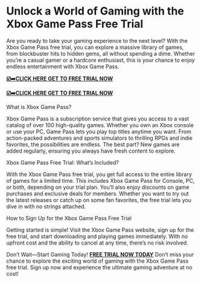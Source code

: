 # Unlock a World of Gaming with the Xbox Game Pass Free Trial
Are you ready to take your gaming experience to the next level? With the Xbox Game Pass free trial, you can explore a massive library of games, from blockbuster hits to hidden gems, all without spending a dime. Whether you’re a casual gamer or a hardcore enthusiast, this is your chance to enjoy endless entertainment with Xbox Game Pass.

[**☑️➡️CLICK HERE GET TO FREE TRIAL NOW**](https://www.effectiveratecpm.com/ud8iyij2?key=24b4aa8cedb709fda55ed778ccf8a879)

[**☑️➡️CLICK HERE GET TO FREE TRIAL NOW**](https://www.effectiveratecpm.com/ud8iyij2?key=24b4aa8cedb709fda55ed778ccf8a879)

What is Xbox Game Pass?

Xbox Game Pass is a subscription service that gives you access to a vast catalog of over 100 high-quality games. Whether you own an Xbox console or use your PC, Game Pass lets you play top titles anytime you want. From action-packed adventures and sports simulators to thrilling RPGs and indie favorites, the possibilities are endless. The best part? New games are added regularly, ensuring you always have fresh content to explore.

Xbox Game Pass Free Trial: What’s Included?

With the Xbox Game Pass free trial, you get full access to the entire library of games for a limited time. This includes Xbox Game Pass for Console, PC, or both, depending on your trial plan. You’ll also enjoy discounts on game purchases and exclusive deals for members. Whether you want to try out the latest releases or catch up on some fan favorites, the free trial lets you dive in with no strings attached.

How to Sign Up for the Xbox Game Pass Free Trial

Getting started is simple! Visit the Xbox Game Pass website, sign up for the free trial, and start downloading and playing games immediately. With no upfront cost and the ability to cancel at any time, there’s no risk involved.

Don’t Wait—Start Gaming Today!
[**FREE TRIAL NOW TODAY**](https://www.effectiveratecpm.com/ud8iyij2?key=24b4aa8cedb709fda55ed778ccf8a879)
Don’t miss your chance to explore the exciting world of gaming with the Xbox Game Pass free trial. Sign up now and experience the ultimate gaming adventure at no cost!

